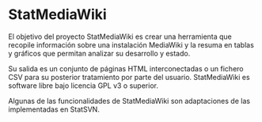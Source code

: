 # StatMediaWiki

El objetivo del proyecto StatMediaWiki es crear una herramienta que recopile información sobre una instalación MediaWiki y la resuma en tablas y gráficos que permitan analizar su desarrollo y estado.

Su salida es un conjunto de páginas HTML interconectadas o un fichero CSV para su posterior tratamiento por parte del usuario. StatMediaWiki es software libre bajo licencia GPL v3 o superior.

Algunas de las funcionalidades de StatMediaWiki son adaptaciones de las implementadas en StatSVN.
